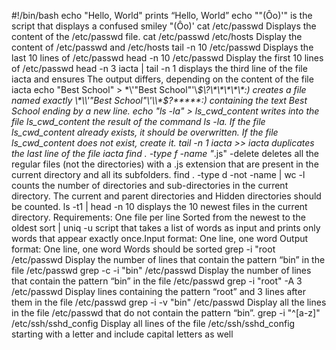 #!/bin/bash
echo "Hello, World" prints “Hello, World”
echo "\"(Ôo)'" is the script that displays a confused smiley "(Ôo)'
cat /etc/passwd Displays the content of the /etc/passwd file.
cat /etc/passwd /etc/hosts Display the content of /etc/passwd and /etc/hosts
tail -n 10 /etc/passwd Displays the last 10 lines of /etc/passwd
head -n 10 /etc/passwd Display the first 10 lines of /etc/passwd
head -n 3 iacta | tail -n 1 displays the third line of the file iacta  and ensures The output differs, depending on the content of the file iacta
echo "Best School" > \*\\'"Best School"\'\\*$\?\*\*\*\*\*:) creates a file named exactly \*\\'"Best School"\'\\*$\?\*\*\*\*\*:) containing the text Best School ending by a new line.
echo "ls -la" > ls_cwd_content writes into the file ls_cwd_content the result of the command ls -la. If the file ls_cwd_content already exists, it should be overwritten. If the file ls_cwd_content does not exist, create it.
tail -n 1 iacta >> iacta duplicates the last line of the file iacta
find . -type f -name "*.js" -delete deletes all the regular files (not the directories) with a .js extension that are present in the current directory and all its subfolders.
find . -type d -not -name | wc -l counts the number of directories and sub-directories in the current directory. The current and parent directories and Hidden directories should be counted.
ls -t1 | head -n 10 displays the 10 newest files in the current directory. Requirements: One file per line Sorted from the newest to the oldest
sort | uniq -u script that takes a list of words as input and prints only words that appear exactly once.Input format: One line, one word Output format: One line, one word Words should be sorted
grep -i "root /etc/passwd Display the number of lines that contain the pattern “bin” in the file /etc/passwd
grep -c -i "bin" /etc/passwd Display the number of lines that contain the pattern “bin” in the file /etc/passwd
grep -i "root" -A 3 /etc/passwd Display lines containing the pattern “root” and 3 lines after them in the file /etc/passwd
grep -i -v "bin" /etc/passwd Display all the lines in the file /etc/passwd that do not contain the pattern “bin”.
grep -i "^[a-z]" /etc/ssh/sshd_config Display all lines of the file /etc/ssh/sshd_config starting with a letter and include capital letters as well
